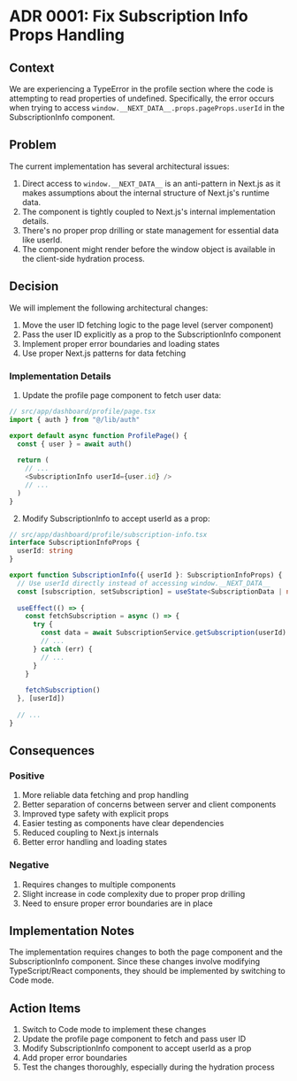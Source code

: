 # ADR 0001: Fix Subscription Info Props Handling

## Context

We are experiencing a TypeError in the profile section where the code is attempting to read properties of undefined. Specifically, the error occurs when trying to access `window.__NEXT_DATA__.props.pageProps.userId` in the SubscriptionInfo component.

## Problem

The current implementation has several architectural issues:

1. Direct access to `window.__NEXT_DATA__` is an anti-pattern in Next.js as it makes assumptions about the internal structure of Next.js's runtime data.
2. The component is tightly coupled to Next.js's internal implementation details.
3. There's no proper prop drilling or state management for essential data like userId.
4. The component might render before the window object is available in the client-side hydration process.

## Decision

We will implement the following architectural changes:

1. Move the user ID fetching logic to the page level (server component)
2. Pass the user ID explicitly as a prop to the SubscriptionInfo component
3. Implement proper error boundaries and loading states
4. Use proper Next.js patterns for data fetching

### Implementation Details

1. Update the profile page component to fetch user data:
```typescript
// src/app/dashboard/profile/page.tsx
import { auth } from "@/lib/auth"

export default async function ProfilePage() {
  const { user } = await auth()
  
  return (
    // ...
    <SubscriptionInfo userId={user.id} />
    // ...
  )
}
```

2. Modify SubscriptionInfo to accept userId as a prop:
```typescript
// src/app/dashboard/profile/subscription-info.tsx
interface SubscriptionInfoProps {
  userId: string
}

export function SubscriptionInfo({ userId }: SubscriptionInfoProps) {
  // Use userId directly instead of accessing window.__NEXT_DATA__
  const [subscription, setSubscription] = useState<SubscriptionData | null>(null)
  
  useEffect(() => {
    const fetchSubscription = async () => {
      try {
        const data = await SubscriptionService.getSubscription(userId)
        // ...
      } catch (err) {
        // ...
      }
    }
    
    fetchSubscription()
  }, [userId])
  
  // ...
}
```

## Consequences

### Positive

1. More reliable data fetching and prop handling
2. Better separation of concerns between server and client components
3. Improved type safety with explicit props
4. Easier testing as components have clear dependencies
5. Reduced coupling to Next.js internals
6. Better error handling and loading states

### Negative

1. Requires changes to multiple components
2. Slight increase in code complexity due to proper prop drilling
3. Need to ensure proper error boundaries are in place

## Implementation Notes

The implementation requires changes to both the page component and the SubscriptionInfo component. Since these changes involve modifying TypeScript/React components, they should be implemented by switching to Code mode.

## Action Items

1. Switch to Code mode to implement these changes
2. Update the profile page component to fetch and pass user ID
3. Modify SubscriptionInfo component to accept userId as a prop
4. Add proper error boundaries
5. Test the changes thoroughly, especially during the hydration process